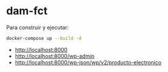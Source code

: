 # dam-fct
Para construir y ejecutar:
```sh
docker-compose up --build -d
```

- [http://localhost:8000](http://localhost:8000)
- [http://localhost:8000/wp-admin](http://localhost:8000/wp-admin)
- [http://localhost:8000/wp-json/wp/v2/producto-electronico](http://localhost:8000/wp-json/wp/v2/producto-electronico)  

